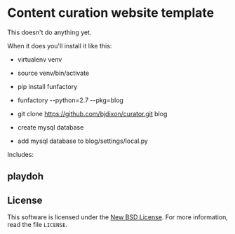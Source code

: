 Content curation website template
=================================

This doesn't do anything yet.

When it does you'll install it like this:

- virtualenv venv
- source venv/bin/activate
- pip install funfactory
- funfactory --python=2.7 --pkg=blog
- git clone https://github.com/bjdixon/curator.git blog

- create mysql database

- add mysql database to blog/settings/local.py


Includes:

playdoh
-------
[django]: http://www.djangoproject.com/
[gh-playdoh]: https://github.com/mozilla/playdoh
[docs]: http://playdoh.rtfd.org/


License
-------
This software is licensed under the [New BSD License][BSD]. For more
information, read the file ``LICENSE``.

[BSD]: http://creativecommons.org/licenses/BSD/

